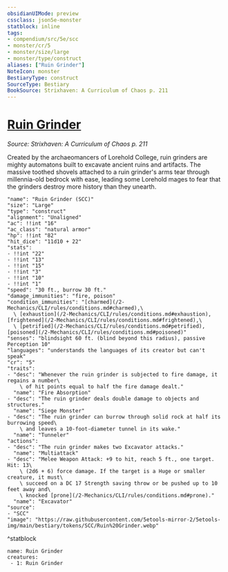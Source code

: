 ```yaml
---
obsidianUIMode: preview
cssclass: json5e-monster
statblock: inline
tags:
- compendium/src/5e/scc
- monster/cr/5
- monster/size/large
- monster/type/construct
aliases: ["Ruin Grinder"]
NoteIcon: monster
BestiaryType: construct
SourceType: Bestiary
BookSource: Strixhaven: A Curriculum of Chaos p. 211
---
```

# [Ruin Grinder](2-Mechanics\CLI\bestiary\construct/ruin-grinder-scc.md)
*Source: Strixhaven: A Curriculum of Chaos p. 211*  

Created by the archaeomancers of Lorehold College, ruin grinders are mighty automatons built to excavate ancient ruins and artifacts. The massive toothed shovels attached to a ruin grinder's arms tear through millennia-old bedrock with ease, leading some Lorehold mages to fear that the grinders destroy more history than they unearth.

```statblock
"name": "Ruin Grinder (SCC)"
"size": "Large"
"type": "construct"
"alignment": "Unaligned"
"ac": !!int "16"
"ac_class": "natural armor"
"hp": !!int "82"
"hit_dice": "11d10 + 22"
"stats":
- !!int "22"
- !!int "13"
- !!int "15"
- !!int "3"
- !!int "10"
- !!int "1"
"speed": "30 ft., burrow 30 ft."
"damage_immunities": "fire, poison"
"condition_immunities": "[charmed](/2-Mechanics/CLI/rules/conditions.md#charmed),\
  \ [exhaustion](/2-Mechanics/CLI/rules/conditions.md#exhaustion), [frightened](/2-Mechanics/CLI/rules/conditions.md#frightened),\
  \ [petrified](/2-Mechanics/CLI/rules/conditions.md#petrified), [poisoned](/2-Mechanics/CLI/rules/conditions.md#poisoned)"
"senses": "blindsight 60 ft. (blind beyond this radius), passive Perception 10"
"languages": "understands the languages of its creator but can't speak"
"cr": "5"
"traits":
- "desc": "Whenever the ruin grinder is subjected to fire damage, it regains a number\
    \ of hit points equal to half the fire damage dealt."
  "name": "Fire Absorption"
- "desc": "The ruin grinder deals double damage to objects and structures."
  "name": "Siege Monster"
- "desc": "The ruin grinder can burrow through solid rock at half its burrowing speed\
    \ and leaves a 10-foot-diameter tunnel in its wake."
  "name": "Tunneler"
"actions":
- "desc": "The ruin grinder makes two Excavator attacks."
  "name": "Multiattack"
- "desc": "Melee Weapon Attack: +9 to hit, reach 5 ft., one target. Hit: 13\
    \ (2d6 + 6) force damage. If the target is a Huge or smaller creature, it must\
    \ succeed on a DC 17 Strength saving throw or be pushed up to 10 feet away and\
    \ knocked [prone](/2-Mechanics/CLI/rules/conditions.md#prone)."
  "name": "Excavator"
"source":
- "SCC"
"image": "https://raw.githubusercontent.com/5etools-mirror-2/5etools-img/main/bestiary/tokens/SCC/Ruin%20Grinder.webp"
```
^statblock

```encounter-table
name: Ruin Grinder
creatures:
 - 1: Ruin Grinder
```